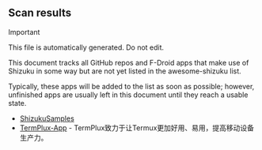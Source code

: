 ## Scan results
> [!IMPORTANT]
> This file is automatically generated. Do not edit.

This document tracks all GitHub repos and F-Droid apps that make use of Shizuku in some way but are not yet listed in the awesome-shizuku list.

Typically, these apps will be added to the list as soon as possible; however, unfinished apps are usually left in this document until they reach a usable state.

 * [ShizukuSamples](https://github.com/LinerSRT/ShizukuSamples)
 * [TermPlux-App](https://github.com/TermPlux/TermPlux-App) - TermPlux致力于让Termux更加好用、易用，提高移动设备生产力。
